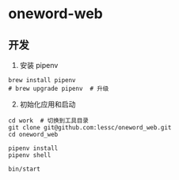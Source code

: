 # oneword-web

## 开发

1. 安装 pipenv

```shell
brew install pipenv
# brew upgrade pipenv  # 升级
```

2. 初始化应用和启动

```shell
cd work  # 切换到工具目录
git clone git@github.com:lessc/oneword_web.git
cd oneword_web

pipenv install
pipenv shell

bin/start
```

